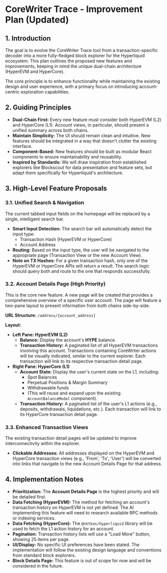 # CoreWriter Trace - Improvement Plan (Updated)

## 1. Introduction

The goal is to evolve the CoreWriter Trace tool from a transaction-specific decoder into a more fully-fledged block explorer for the Hyperliquid ecosystem. This plan outlines the proposed new features and improvements, keeping in mind the unique dual-chain architecture (HyperEVM and HyperCore).

The core principle is to enhance functionality while maintaining the existing design and user experience, with a primary focus on introducing account-centric exploration capabilities.

## 2. Guiding Principles

- **Dual-Chain First:** Every new feature must consider both HyperEVM (L2) and HyperCore (L1). Account views, in particular, should present a unified summary across both chains.
- **Maintain Simplicity:** The UI should remain clean and intuitive. New features should be integrated in a way that doesn't clutter the existing interface.
- **Component-Based:** New features should be built as modular React components to ensure maintainability and reusability.
- **Inspired by Standards:** We will draw inspiration from established explorers like Blockscout for data presentation and feature sets, but adapt them specifically for Hyperliquid's architecture.

## 3. High-Level Feature Proposals

### 3.1. Unified Search & Navigation

The current tabbed input fields on the homepage will be replaced by a single, intelligent search bar.

- **Smart Input Detection:** The search bar will automatically detect the input type:
  - Transaction Hash (HyperEVM or HyperCore)
  - Account Address
- **Routing:** Based on the input type, the user will be navigated to the appropriate page (Transaction View or the new Account View).
- **Note on TX Hashes:** For a given transaction hash, only one of the HyperEVM or HyperCore APIs will return a result. The search logic should query both and route to the one that responds successfully.

### 3.2. Account Details Page (High Priority)

This is the core new feature. A new page will be created that provides a comprehensive overview of a specific user account. The page will feature a two-pane layout to present information from both chains side-by-side.

**URL Structure:** `/address/{account_address}`

**Layout:**

- **Left Pane: HyperEVM (L2)**
  - **Balance:** Display the account's **HYPE** balance.
  - **Transaction History:** A paginated list of all HyperEVM transactions involving this account. Transactions containing CoreWriter actions will be visually indicated, similar to the current explorer. Each transaction will link to its respective transaction detail page.
- **Right Pane: HyperCore (L1)**
  - **Account State:** Display the user's current state on the L1, including:
    - Spot Balances
    - Perpetual Positions & Margin Summary
    - Withdrawable funds
    - (This will reuse and expand upon the existing `AccountBalanceModal` component).
  - **Transaction History:** A paginated list of the user's L1 actions (e.g., deposits, withdrawals, liquidations, etc.). Each transaction will link to its HyperCore transaction detail page.

### 3.3. Enhanced Transaction Views

The existing transaction detail pages will be updated to improve interconnectivity within the explorer.

- **Clickable Addresses:** All addresses displayed on the HyperEVM and HyperCore transaction views (e.g., 'From', 'To', 'User') will be converted into links that navigate to the new Account Details Page for that address.

## 4. Implementation Notes

- **Prioritization:** The **Account Details Page** is the highest priority and will be detailed first.
- **Data Fetching (HyperEVM):** The method for fetching an account's transaction history on HyperEVM is not yet defined. The AI implementing this feature will need to research available RPC methods or indexing services.
- **Data Fetching (HyperCore):** The `@nktkas/hyperliquid` library will be used to fetch the L1 action history for an account.
- **Pagination:** Transaction history lists will use a "Load More" button, showing 25 items per page.
- **UI/Display:** No specific UI preferences have been stated. The implementation will follow the existing design language and conventions from standard block explorers.
- **Block Details Page:** This feature is out of scope for now and will be considered in the future.
